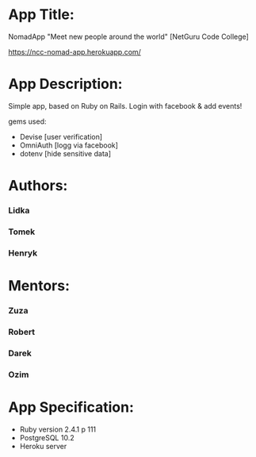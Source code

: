 # App Title:
NomadApp "Meet new people around the world" [NetGuru Code College]

https://ncc-nomad-app.herokuapp.com/

# App Description:
Simple app, based on Ruby on Rails.
Login with facebook & add events!

gems used:
  - Devise    [user verification]
  - OmniAuth  [logg via facebook]
  - dotenv    [hide sensitive data]

# Authors:
### Lidka
### Tomek
### Henryk

# Mentors:
### Zuza
### Robert
### Darek
### Ozim

# App Specification:

* Ruby version 2.4.1 p 111
* PostgreSQL 10.2
* Heroku server
